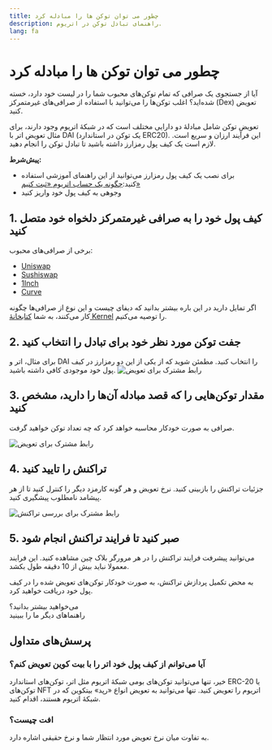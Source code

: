```yaml
---
title: چطور می توان توکن ها را مبادله کرد
description: راهنمای تبادل توکن در اتریوم.
lang: fa
---
```


# چطور می توان توکن ها را مبادله کرد

آیا از جستجوی یک صرافی که تمام توکن‌های محبوب شما را در لیست خود دارد، خسته شده‌اید؟ اغلب توکن‌ها را می‌توانید با استفاده از صرافی‌های غیرمتمرکز (Dex) تعویض کنید.

تعویض توکن شامل مبادلۀ دو دارایی مختلف است که در شبکۀ اتریوم وجود دارند، برای مثال تعویض اتر با DAI (یک توکن در استاندارد ERC20). این فرآیند ارزان و سریع است. لازم است یک کیف پول رمزارز داشته باشید تا تبادل توکن را انجام دهید.

**پیش‌شرط‌:**

- برای نصب یک کیف پول رمزارز می‌توانید از این راهنمای آموزشی استفاده کنید:[چگونه یک حساب اتریوم «ثبت کنیم»](/guides/how-to-register-an-ethereum-account/)
- وجوهی به کیف پول خود واریز کنید

## 1. کیف پول خود را به صرافی غیرمتمرکز دلخواه خود متصل کنید

برخی از صرافی‌های محبوب:

- [Uniswap](https://app.uniswap.org/#/swap)
- [Sushiswap](https://www.sushi.com/swap)
- [1Inch](https://app.1inch.io/#/1/unified/swap/ETH/DAI)
- [Curve](https://curve.fi/#/ethereum/swap)

اگر تمایل دارید در این باره بیشتر بدانید که دیفای چیست و این نوع از صرافی‌ها چگونه کار می‌کنند، به شما [ کتابخانۀ Kernel](https://library.kernel.community/Topic+-+DeFi/Topic+-+DeFi) را توصیه می‌کنیم.

## 2. جفت توکن مورد نظر خود برای تبادل را انتخاب کنید

برای مثال، اتر و DAI را انتخاب کنید. مطمئن شوید که از یکی از این دو رمزارز در کیف پول خود موجودی کافی داشته باشید. ![رابط مشترک برای تعویض](./swap1.png)

## 3. مقدار توکن‌هایی را که قصد مبادله آن‌ها را دارید، مشخص کنید

صرافی به صورت خودکار محاسبه خواهد کرد که چه تعداد توکن خواهید گرفت.

![رابط مشترک برای تعویض](./swap2.png)

## 4. تراکنش را تایید کنید

جزئیات تراکنش را بازبینی کنید. نرخ تعویض و هر گونه کارمزد دیگر را کنترل کنید تا از هر پیشامد نامطلوب پیشگیری کنید.

![رابط مشترک برای بررسی تراکنش](./swap3.png)

## 5. صبر کنید تا فرایند تراکنش انجام شود

می‌توانید پیشرفت فرایند تراکنش را در هر مرورگر بلاک چین مشاهده کنید. این فرایند معمولا نباید بیش از 10 دقیقه طول بکشد.

به محض تکمیل پردازش تراکنش، به صورت خودکار توکن‌های تعویض شده را در کیف پول خود دریافت خواهید کرد.
<br />

<Alert variant="update">
<Emoji text=":eyes:" className="text-4xl"/>
<AlertContent className="justify-between flex-row items-center">
  <div>می‌خواهید بیشتر بدانید؟</div>
  <ButtonLink href="/guides/">
    راهنماهای دیگر ما را ببینید
  </ButtonLink>
</AlertContent>
</Alert>

## پرسش‌های متداول

### آیا می‌توانم از کیف پول خود اتر را با بیت کوین تعویض کنم؟

خیر، تنها می‌توانید توکن‌های بومی شبکۀ اتریوم مثل اتر، توکن‌های استاندارد ERC-20 یا توکن‌های NFT اتریوم را تعویض کنید. تنها می‌توانید به تعویض انواع «رپد» بیتکوین که در شبکۀ اتریوم هستند، اقدام کنید.

### افت چیست؟

به تفاوت میان نرخ تعویض مورد انتظار شما و نرخ حقیقی اشاره دارد.

